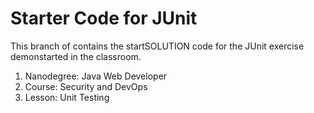 # Starter Code for JUnit
This branch of contains the startSOLUTION code for the JUnit exercise demonstarted in the classroom. 

1. Nanodegree: Java Web Developer
2. Course: Security and DevOps
3. Lesson: Unit Testing
